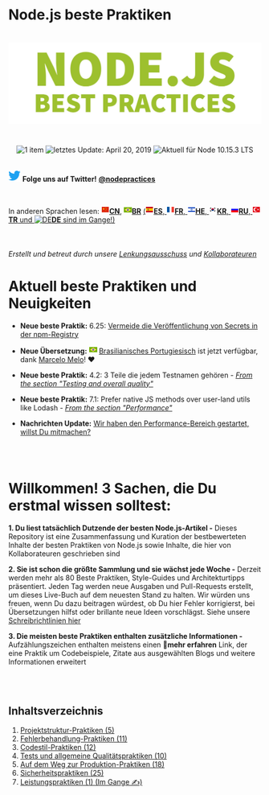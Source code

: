 [✔]: assets/images/checkbox-small-blue.png

# Node.js beste Praktiken

<h1 align="center">
  <img src="assets/images/banner-2.jpg" alt="Node.js beste Praktiken">
</h1>

<br/>

<div align="center">
  <img src="https://img.shields.io/badge/⚙%20Item%20count%20-%201%20Best%20Practice-blue.svg" alt="1 item"> <img src="https://img.shields.io/badge/%F0%9F%93%85%20Last%20update%20-%20Apr%2013%202019-green.svg" alt="letztes Update: April 20, 2019"> <img src="https://img.shields.io/badge/ %E2%9C%94%20Updated%20For%20Version%20-%20Node%2010.15.3%20LTS-brightgreen.svg" alt="Aktuell für Node 10.15.3 LTS">
</div>

<br/>

[![nodepractices](/assets/images/twitter-s.png)](https://twitter.com/nodepractices/) **Folge uns auf Twitter!** [**@nodepractices**](https://twitter.com/nodepractices/)

<br/>

In anderen Sprachen lesen: [![CN](/assets/flags/CN.png)**CN**](/README.chinese.md), [![BR](/assets/flags/BR.png)**BR**](/README.brazilian-portuguese.md) [(![ES](/assets/flags/ES.png)**ES**, ![FR](/assets/flags/FR.png)**FR**, ![HE](/assets/flags/HE.png)**HE**, ![KR](/assets/flags/KR.png)**KR**, ![RU](/assets/flags/RU.png)**RU**, ![TR](/assets/flags/TR.png)**TR** und ![DE](/assets/flags/DE.png)**DE** sind im Gange!)](#translations)

<br/>

###### Erstellt und betreut durch unsere [Lenkungsausschuss](#steering-committee) und [Kollaborateuren](#collaborators)

# Aktuell beste Praktiken und Neuigkeiten

- **Neue beste Praktik:** 6.25: [Vermeide die Veröffentlichung von Secrets in der npm-Registry](/sections/security/avoid_publishing_secrets.md)

- **Neue Übersetzung:** ![BR](/assets/flags/BR.png) [Brasilianisches Portugiesisch](/README.brazilian-portuguese.md) ist jetzt verfügbar, dank [Marcelo Melo](https://github.com/marcelosdm)! ❤️

- **Neue beste Praktik:** 4.2: 3 Teile die jedem Testnamen gehören - [_From the section "Testing and overall quality"_](https://github.com/i0natan/nodebestpractices#4-testing-and-overall-quality-practices)

- **Neue beste Praktik:** 7.1: Prefer native JS methods over user-land utils like Lodash - [_From the section "Performance"_](https://github.com/i0natan/nodebestpractices#7-performance-best-practices)

- **Nachrichten Update:** [Wir haben den Performance-Bereich gestartet, willst Du mitmachen?](https://github.com/i0natan/nodebestpractices/issues/302)

<br/><br/>

# Willkommen! 3 Sachen, die Du erstmal wissen solltest:

**1. Du liest tatsächlich Dutzende der besten Node.js-Artikel -** Dieses Repository ist eine Zusammenfassung und Kuration der bestbewerteten Inhalte der besten Praktiken von Node.js sowie Inhalte, die hier von Kollaborateuren geschrieben sind

**2. Sie ist schon die größte Sammlung und sie wächst jede Woche -** Derzeit werden mehr als 80 Beste Praktiken, Style-Guides und Architekturtipps präsentiert. Jeden Tag werden neue Ausgaben und Pull-Requests erstellt, um dieses Live-Buch auf dem neuesten Stand zu halten. Wir würden uns freuen, wenn Du dazu beitragen würdest, ob Du hier Fehler korrigierst, bei Übersetzungen hilfst oder brillante neue Ideen vorschlägst. Siehe unsere [Schreibrichtlinien hier](/.operations/writing-guidelines.md)

**3. Die meisten beste Praktiken enthalten zusätzliche Informationen -** Aufzählungszeichen enthalten meistens einen **🔗mehr erfahren** Link, der eine Praktik um Codebeispiele, Zitate aus ausgewählten Blogs und weitere Informationen erweitert

<br/><br/>

## Inhaltsverzeichnis

1.  [Projektstruktur-Praktiken (5)](#1-projektstruktur-praktiken)
2.  [Fehlerbehandlung-Praktiken (11) ](#2-fehlerbehandlung-praktiken)
3.  [Codestil-Praktiken (12) ](#3-codestil-praktiken)
4.  [Tests und allgemeine Qualitätspraktiken (10) ](#4-tests-und-allgemeine-qualitätspraktiken)
5.  [Auf dem Weg zur Produktion-Praktiken (18) ](#5-auf-dem-weg-zur-produktion-praktiken)
6.  [Sicherheitspraktiken (25)](#6-sicherheitspraktiken)
7.  [Leistungspraktiken (1) (Im Gange️ ✍️)](#7-leistungspraktiken)

<br/><br/>
